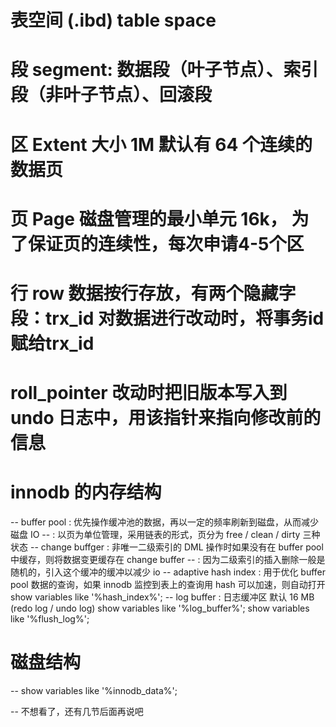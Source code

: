 # 表空间 (.ibd) table space
# 段 segment: 数据段（叶子节点）、索引段（非叶子节点）、回滚段
# 区 Extent 大小 1M 默认有 64 个连续的数据页
# 页 Page 磁盘管理的最小单元 16k， 为了保证页的连续性，每次申请4-5个区
# 行 row 数据按行存放，有两个隐藏字段：trx_id 对数据进行改动时，将事务id赋给trx_id
#                               roll_pointer 改动时把旧版本写入到 undo 日志中，用该指针来指向修改前的信息

# innodb 的内存结构
-- buffer pool : 优先操作缓冲池的数据，再以一定的频率刷新到磁盘，从而减少磁盘 IO
--             : 以页为单位管理，采用链表的形式，页分为 free / clean / dirty 三种状态
-- change buffger : 非唯一二级索引的 DML 操作时如果没有在 buffer pool 中缓存，则将数据变更缓存在 change buffer
--                : 因为二级索引的插入删除一般是随机的，引入这个缓冲的缓冲以减少 io
-- adaptive hash index : 用于优化 buffer pool 数据的查询，如果 innodb 监控到表上的查询用 hash 可以加速，则自动打开
show variables like '%hash_index%';
-- log buffer : 日志缓冲区 默认 16 MB (redo log / undo log)
show variables like '%log_buffer%';
show variables like '%flush_log%';

# 磁盘结构
--
show variables like '%innodb_data%';

-- 不想看了，还有几节后面再说吧
